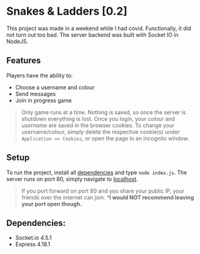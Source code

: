 # Snakes & Ladders [0.2]
This project was made in a weekend while I had covid. Functionally, it did not turn out too bad.
The server backend was built with Socket IO in NodeJS.

## Features
Players have the ability to:
- Choose a username and colour
- Send messages
- Join in progress game

> Only game runs at a time. Nothing is saved, so once the server is shutdown everything is lost.
> Once you login, your *colour* and *username* are saved in the browser cookies. 
> To change your username/colour, simply delete the respective cookie(s) under `Application => Cookies`, or open the page in an incognito window.

## Setup
To run the project, install all [dependencies](#dependencies) and type `node index.js`.
The server runs on port 80, simply navigate to [localhost](http://localhost/).
> If you port forward on port 80 and you share your public IP, your friends over the internet can join. ***I would NOT recommend leaving your port open though.**

## Dependencies: 
- Socket.io 4.5.1
- Express 4.18.1